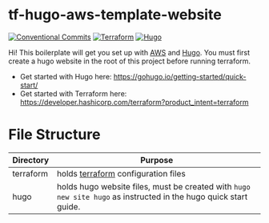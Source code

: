 # tf-hugo-aws-template-website
[![Conventional Commits](https://img.shields.io/badge/Conventional%20Commits-1.0.0-%23FE5196?logo=conventionalcommits&logoColor=white)](https://conventionalcommits.org)
[![Terraform](https://img.shields.io/badge/Terraform-0.14.7-%23623CE4?logo=terraform&logoColor=white)](https://www.terraform.io)
[![Hugo](https://img.shields.io/badge/Hugo-0.80.0-%23FF4088?logo=hugo&logoColor=white)](https://gohugo.io)

Hi! This boilerplate will get you set up with [AWS](https://aws.amazon.com) and [Hugo](https://gohugo.io). You must first create a hugo website in the root of this project before running terraform.

+ Get started with Hugo here: https://gohugo.io/getting-started/quick-start/
+ Get started with Terraform here: https://developer.hashicorp.com/terraform?product_intent=terraform

# File Structure

Directory | Purpose
-------- | -----
terraform | holds [terraform](https://www.terraform.io) configuration files
hugo | holds hugo website files, must be created with `hugo new site hugo` as instructed in the hugo quick start guide.